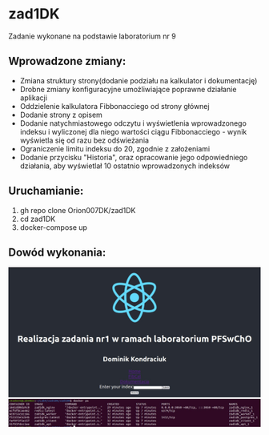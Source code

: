 # zad1DK
Zadanie wykonane na podstawie laboratorium nr 9
<h2>Wprowadzone zmiany:</h2>
      <ul>
      <li>Zmiana struktury strony(dodanie podziału na kalkulator i dokumentację)</li>
      <li>Drobne zmiany konfiguracyjne umożliwiające poprawne działanie aplikacji</li>
      <li>Oddzielenie kalkulatora Fibbonacciego od strony głównej</li>
      <li>Dodanie strony z opisem</li>
      <li>Dodanie natychmiastowego odczytu i wyświetlenia wprowadzonego indeksu i wyliczonej dla niego wartości ciągu Fibbonacciego - wynik wyświetla się od razu bez odświeżania</li>
      <li>Ograniczenie limitu indeksu do 20, zgodnie z założeniami</li>
      <li>Dodanie przycisku "Historia", oraz opracowanie jego odpowiedniego działania, aby wyświetlał 10 ostatnio wprowadzonych indeksów </li>
      </ul>
      <h2>Uruchamianie:</h2>
      <ol>
      <li>gh repo clone Orion007DK/zad1DK</li>
      <li>cd zad1DK</li>
      <li>docker-compose up</li>
      </ol>
      <h2>Dowód wykonania:</h2>
<img src="https://github.com/Orion007DK/zad1DK/blob/main/screen1.jpg">
<img src="https://github.com/Orion007DK/zad1DK/blob/main/screen2.jpg">
